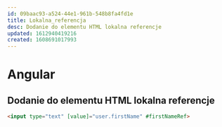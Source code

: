 ```yaml
---
id: 09baac93-a524-44e1-961b-548b8fa4fd1e
title: Lokalna_referencja
desc: Dodanie do elementu HTML lokalna referencje
updated: 1612940419216
created: 1608691017993
---
```

# Angular

## Dodanie do elementu HTML lokalna referencje
```html
<input type="text" [value]="user.firstName" #firstNameRef>
```
